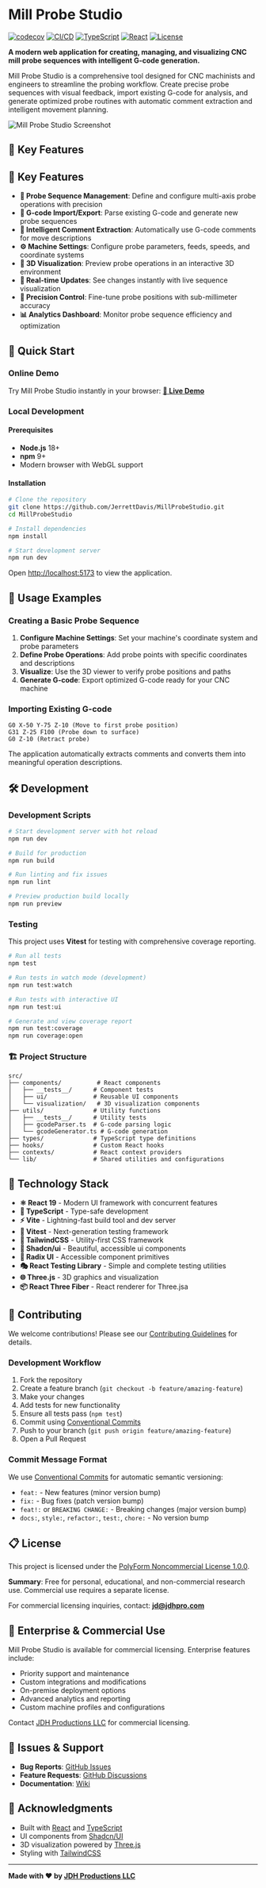 # Mill Probe Studio

[![codecov](https://codecov.io/gh/JerrettDavis/MillProbeStudio/graph/badge.svg?token=U1R3CDU1B0)](https://codecov.io/gh/JerrettDavis/MillProbeStudio)
[![CI/CD](https://github.com/JerrettDavis/MillProbeStudio/workflows/CI%2FCD/badge.svg)](https://github.com/JerrettDavis/MillProbeStudio/actions)
[![TypeScript](https://img.shields.io/badge/TypeScript-5.8-blue.svg)](https://www.typescriptlang.org/)
[![React](https://img.shields.io/badge/React-19-blue.svg)](https://reactjs.org/)
[![License](https://img.shields.io/badge/License-PolyForm%20Noncommercial-blue.svg)](LICENSE.md)

**A modern web application for creating, managing, and visualizing CNC mill probe sequences with intelligent G-code generation.**

Mill Probe Studio is a comprehensive tool designed for CNC machinists and engineers to streamline the probing workflow. Create precise probe sequences with visual feedback, import existing G-code for analysis, and generate optimized probe routines with automatic comment extraction and intelligent movement planning.

![Mill Probe Studio Screenshot](https://via.placeholder.com/800x400/1f2937/ffffff?text=Mill+Probe+Studio+Demo)

## 🎯 **Key Features**

## 🎯 **Key Features**

- **📐 Probe Sequence Management**: Define and configure multi-axis probe operations with precision
- **📄 G-code Import/Export**: Parse existing G-code and generate new probe sequences
- **💬 Intelligent Comment Extraction**: Automatically use G-code comments for move descriptions
- **⚙️ Machine Settings**: Configure probe parameters, feeds, speeds, and coordinate systems
- **🎨 3D Visualization**: Preview probe operations in an interactive 3D environment
- **🔄 Real-time Updates**: See changes instantly with live sequence visualization
- **🎯 Precision Control**: Fine-tune probe positions with sub-millimeter accuracy
- **📊 Analytics Dashboard**: Monitor probe sequence efficiency and optimization

## 🚀 **Quick Start**

### Online Demo
Try Mill Probe Studio instantly in your browser:
**[🔗 Live Demo](https://jerrettdavis.github.io/MillProbeStudio/)**

### Local Development

#### Prerequisites

- **Node.js** 18+ 
- **npm** 9+
- Modern browser with WebGL support

#### Installation

```bash
# Clone the repository
git clone https://github.com/JerrettDavis/MillProbeStudio.git
cd MillProbeStudio

# Install dependencies
npm install

# Start development server
npm run dev
```

Open [http://localhost:5173](http://localhost:5173) to view the application.

## 📖 **Usage Examples**

### Creating a Basic Probe Sequence

1. **Configure Machine Settings**: Set your machine's coordinate system and probe parameters
2. **Define Probe Operations**: Add probe points with specific coordinates and descriptions
3. **Visualize**: Use the 3D viewer to verify probe positions and paths
4. **Generate G-code**: Export optimized G-code ready for your CNC machine

### Importing Existing G-code

```gcode
G0 X-50 Y-75 Z-10 (Move to first probe position)
G31 Z-25 F100 (Probe down to surface)
G0 Z-10 (Retract probe)
```

The application automatically extracts comments and converts them into meaningful operation descriptions.

## 🛠️ **Development**

### Development Scripts

```bash
# Start development server with hot reload
npm run dev

# Build for production
npm run build

# Run linting and fix issues
npm run lint

# Preview production build locally
npm run preview
```

### Testing

This project uses **Vitest** for testing with comprehensive coverage reporting.

```bash
# Run all tests
npm test

# Run tests in watch mode (development)
npm run test:watch

# Run tests with interactive UI
npm run test:ui

# Generate and view coverage report
npm run test:coverage
npm run coverage:open
```

### 🏗️ **Project Structure**

```
src/
├── components/          # React components
│   ├── __tests__/      # Component tests
│   ├── ui/             # Reusable UI components
│   └── visualization/   # 3D visualization components
├── utils/              # Utility functions
│   ├── __tests__/      # Utility tests
│   ├── gcodeParser.ts  # G-code parsing logic
│   └── gcodeGenerator.ts # G-code generation
├── types/              # TypeScript type definitions
├── hooks/              # Custom React hooks
├── contexts/           # React context providers
└── lib/                # Shared utilities and configurations
```

## 🧪 **Technology Stack**

- **⚛️ React 19** - Modern UI framework with concurrent features
- **📘 TypeScript** - Type-safe development
- **⚡ Vite** - Lightning-fast build tool and dev server
- **🧪 Vitest** - Next-generation testing framework
- **🎨 TailwindCSS** - Utility-first CSS framework
- **🧩 Shadcn/ui** - Beautiful, accessible ui components
- **🔘 Radix UI** - Accessible component primitives
- **🎭 React Testing Library** - Simple and complete testing utilities
- **🌐 Three.js** - 3D graphics and visualization
- **📦 React Three Fiber** - React renderer for Three.jsa

## 🤝 **Contributing**

We welcome contributions! Please see our [Contributing Guidelines](CONTRIBUTING.md) for details.

### Development Workflow

1. Fork the repository
2. Create a feature branch (`git checkout -b feature/amazing-feature`)
3. Make your changes
4. Add tests for new functionality
5. Ensure all tests pass (`npm test`)
6. Commit using [Conventional Commits](https://conventionalcommits.org/)
7. Push to your branch (`git push origin feature/amazing-feature`)
8. Open a Pull Request

### Commit Message Format

We use [Conventional Commits](https://conventionalcommits.org/) for automatic semantic versioning:

- `feat:` - New features (minor version bump)
- `fix:` - Bug fixes (patch version bump)  
- `feat!:` or `BREAKING CHANGE:` - Breaking changes (major version bump)
- `docs:`, `style:`, `refactor:`, `test:`, `chore:` - No version bump

## 📋 **License**

This project is licensed under the [PolyForm Noncommercial License 1.0.0](LICENSE.md).

**Summary**: Free for personal, educational, and non-commercial research use. Commercial use requires a separate license.

For commercial licensing inquiries, contact: **[jd@jdhpro.com](mailto:jd@jdhpro.com)**

## 🏢 **Enterprise & Commercial Use**

Mill Probe Studio is available for commercial licensing. Enterprise features include:

- Priority support and maintenance
- Custom integrations and modifications  
- On-premise deployment options
- Advanced analytics and reporting
- Custom machine profiles and configurations

Contact [JDH Productions LLC](mailto:jd@jdhpro.com) for commercial licensing.

## 🐛 **Issues & Support**

- **Bug Reports**: [GitHub Issues](https://github.com/JerrettDavis/MillProbeStudio/issues)
- **Feature Requests**: [GitHub Discussions](https://github.com/JerrettDavis/MillProbeStudio/discussions)
- **Documentation**: [Wiki](https://github.com/JerrettDavis/MillProbeStudio/wiki)

## 🙏 **Acknowledgments**

- Built with [React](https://reactjs.org/) and [TypeScript](https://www.typescriptlang.org/)
- UI components from [Shadcn/UI](https://ui.shadcn.com/)
- 3D visualization powered by [Three.js](https://threejs.org/)
- Styling with [TailwindCSS](https://tailwindcss.com/)

---

**Made with ❤️ by [JDH Productions LLC](https://jdhpro.com)**

